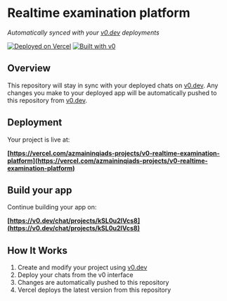 # Realtime examination platform

*Automatically synced with your [v0.dev](https://v0.dev) deployments*

[![Deployed on Vercel](https://img.shields.io/badge/Deployed%20on-Vercel-black?style=for-the-badge&logo=vercel)](https://vercel.com/azmaininqiads-projects/v0-realtime-examination-platform)
[![Built with v0](https://img.shields.io/badge/Built%20with-v0.dev-black?style=for-the-badge)](https://v0.dev/chat/projects/kSL0u2lVcs8)

## Overview

This repository will stay in sync with your deployed chats on [v0.dev](https://v0.dev).
Any changes you make to your deployed app will be automatically pushed to this repository from [v0.dev](https://v0.dev).

## Deployment

Your project is live at:

**[https://vercel.com/azmaininqiads-projects/v0-realtime-examination-platform](https://vercel.com/azmaininqiads-projects/v0-realtime-examination-platform)**

## Build your app

Continue building your app on:

**[https://v0.dev/chat/projects/kSL0u2lVcs8](https://v0.dev/chat/projects/kSL0u2lVcs8)**

## How It Works

1. Create and modify your project using [v0.dev](https://v0.dev)
2. Deploy your chats from the v0 interface
3. Changes are automatically pushed to this repository
4. Vercel deploys the latest version from this repository